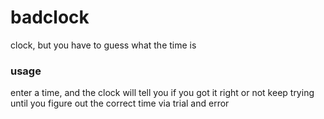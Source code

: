 # badclock
clock, but you have to guess what the time is

### usage

enter a time, and the clock will tell you if you got it right or not
keep trying until you figure out the correct time via trial and error
